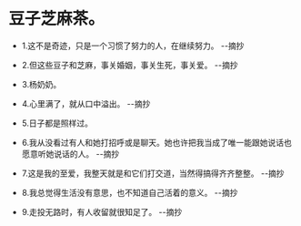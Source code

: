 # 豆子芝麻茶。

- 1.这不是奇迹，只是一个习惯了努力的人，在继续努力。 --摘抄

- 2.但这些豆子和芝麻，事关婚姻，事关生死，事关爱。 --摘抄

- 3.杨奶奶。

- 4.心里满了，就从口中溢出。 --摘抄

- 5.日子都是照样过。

- 6.我从没看过有人和她打招呼或是聊天。她也许把我当成了唯一能跟她说话也愿意听她说话的人。 --摘抄

- 7.这是我的至爱，我整天就是和它们打交道，当然得搞得齐齐整整。 --摘抄

- 8.我总觉得生活没有意思，也不知道自己活着的意义。 --摘抄

- 9.走投无路时，有人收留就很知足了。 --摘抄
